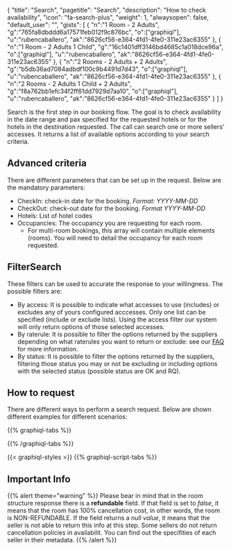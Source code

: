 {
"title": "Search",
"pagetitle": "Search",
"description": "How to check availability",
"icon": "fa-search-plus",
"weight": 1,
"alwaysopen": false,
"default_user": "",
"gists": [
    {
        "n":"1 Room - 2 Adults",
        "g":"765fa8dbddd6a17571feb012f9c876bc",
        "o":["graphiql"],
        "u":"rubencaballero",
        "ak":"8626cf56-e364-4fd1-4fe0-311e23ac6355"
    }, 
    {
        "n":"1 Room - 2 Adults 1 Child",
        "g":"16c1401dff3146bd4685c1a018dce96a",
        "o":["graphiql"],
        "u":"rubencaballero",
        "ak":"8626cf56-e364-4fd1-4fe0-311e23ac6355"
    },
    {
        "n":"2 Rooms - 2 Adults + 2 Adults",
        "g":"b5db36ad7084adbdf100c9b4491d7d43",
        "o":["graphiql"],
        "u":"rubencaballero",
        "ak":"8626cf56-e364-4fd1-4fe0-311e23ac6355"
    },
    {
        "n":"2 Rooms - 2 Adults 1 Child + 2 Adults",
        "g":"f8a762bb1efc34f2ff61dd7929d7aa10",
        "o":["graphiql"],
        "u":"rubencaballero",
        "ak":"8626cf56-e364-4fd1-4fe0-311e23ac6355"
    }
 ]
}


Search is the first step in our booking flow. The goal is to check availability in the date range and pax specified for the requested hotels or for the hotels in the  destination requested. The call can search  one or more sellers' accesses. It returns a list of available options according to your search criteria.

## Advanced criteria
There are  different parameters that can be set up in the request. Below are the mandatory parameters: 

- CheckIn: check-in date for the booking. _Format: YYYY-MM-DD_
- CheckOut: check-out date for the booking. _Format YYYY-MM-DD_
- Hotels: List of hotel codes 
- Occupancies: The occupancy you are requesting for each room.
  - For multi-room bookings, this array will contain multiple elements (rooms). You will  need to detail the occupancy for each room requested.

## FilterSearch
These filters can be used to accurate the response to your willingness.
The possible filters are:
- By access: It is possible to indicate what accesses to use (includes) or excludes any of yours configured acccesses. Only one list can be specified (include or exclude lists). Using the access filter our system will only return options of those selected accesses.
- By raterule:  It is possible to filter the options returned by the suppliers depending on what raterules you want to return or exclude: see our [FAQ](https://knowledge.travelgatex.com/which-are-the-possible-filters-in-the-search-request) for more information.
- By status: It is possible to filter the options returned by the suppliers, filtering those status you may or not be excluding or including options with the selected status (possible status are OK and RQ).

## How to request
There are different ways to perform a search request. Below are shown different examples for different scenarios:

{{% graphiql-tabs %}}

{{% /graphiql-tabs %}}

{{< graphiql-styles >}}
{{% graphiql-script-tabs %}}

## Important Info

{{% alert theme="warning" %}}
Please bear in mind that in the room structure response there is a **refundable** field. If that field is set to _false_, it means that the room has 100% cancellation cost, in other words, the room is NON-REFUNDABLE.
If the field returns a _null value_,  it means that the seller is not able to return this info at this step. Some sellers do not return cancellation policies in availabilit. You can find out the specifities of each seller in their metadata.
{{% /alert %}}
